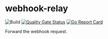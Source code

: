 # webhook-relay
![Build](https://github.com/Bpazy/webhook-relay/workflows/Build/badge.svg)
[![Quality Gate Status](https://sonarcloud.io/api/project_badges/measure?project=Bpazy_webhook-relay&metric=alert_status)](https://sonarcloud.io/dashboard?id=Bpazy_webhook-relay)
[![Go Report Card](https://goreportcard.com/badge/github.com/Bpazy/webhook-relay)](https://goreportcard.com/report/github.com/Bpazy/webhook-relay)

Forward the webhook request.
